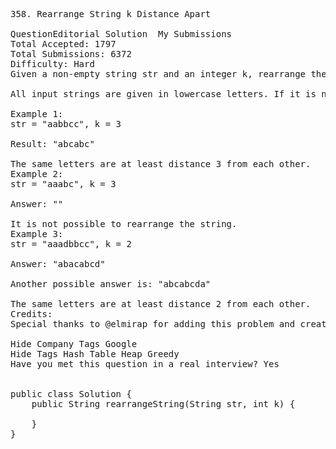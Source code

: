 <pre>
358. Rearrange String k Distance Apart 

QuestionEditorial Solution  My Submissions
Total Accepted: 1797
Total Submissions: 6372
Difficulty: Hard
Given a non-empty string str and an integer k, rearrange the string such that the same characters are at least distance k from each other.

All input strings are given in lowercase letters. If it is not possible to rearrange the string, return an empty string "".

Example 1:
str = "aabbcc", k = 3

Result: "abcabc"

The same letters are at least distance 3 from each other.
Example 2:
str = "aaabc", k = 3 

Answer: ""

It is not possible to rearrange the string.
Example 3:
str = "aaadbbcc", k = 2

Answer: "abacabcd"

Another possible answer is: "abcabcda"

The same letters are at least distance 2 from each other.
Credits:
Special thanks to @elmirap for adding this problem and creating all test cases.

Hide Company Tags Google
Hide Tags Hash Table Heap Greedy
Have you met this question in a real interview? Yes  


public class Solution {
    public String rearrangeString(String str, int k) {
        
    }
}
</pre>
